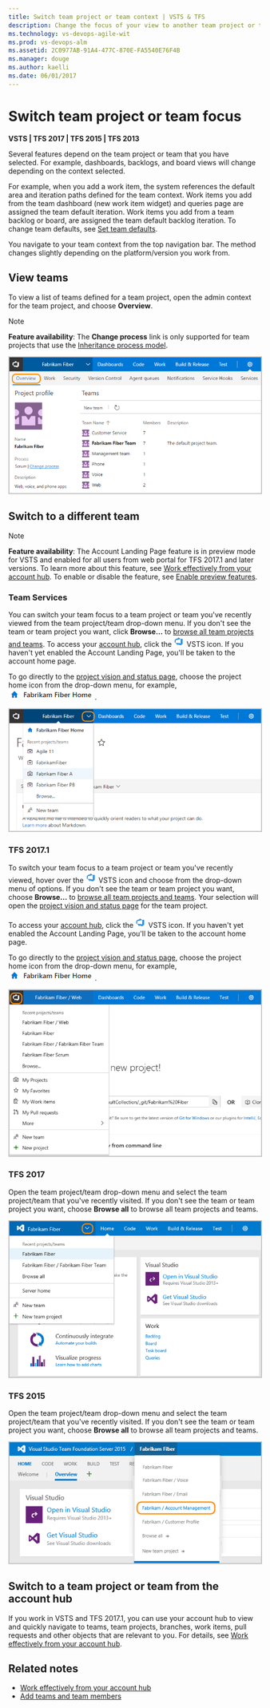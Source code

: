 ```yaml
---
title: Switch team project or team context | VSTS & TFS
description: Change the focus of your view to another team project or team Visual Studio Team Services (VSTS) and Team Foundation Server (TFS)  
ms.technology: vs-devops-agile-wit
ms.prod: vs-devops-alm
ms.assetid: 2C0977AB-91A4-477C-870E-FA5540E76F4B
ms.manager: douge
ms.author: kaelli
ms.date: 06/01/2017
---
```

<a id="switch-team-context">  </a>

# Switch team project or team focus   

<b>VSTS | TFS 2017 | TFS 2015 | TFS 2013</b> 

Several features depend on the team project or team that you have selected. For example, dashboards, backlogs, and board views will change depending on the context selected. 

For example, when you add a work item, the system references the default area and iteration paths defined for the team context. Work items you add from the team dashboard (new work item widget) and queries page are assigned the team default iteration. Work items you add from a team backlog or board, are assigned the team default backlog iteration. To change team defaults, see [Set team defaults](../scale/set-team-defaults.md).  

You navigate to your team context from the top navigation bar. The method changes slightly depending on the platform/version you work from.     

## View teams   

To view a list of teams defined for a team project, open the admin context for the team project, and choose **Overview**.  

>[!NOTE]  
>**Feature availability**: The **Change process** link is only supported for team projects that use the [Inheritance process model](../customize/inheritance-process-model.md).  

<img src="../scale/_img/multiple-teams-view-teams.png" alt="Web portal, admin context, team project, Overview page" style="border: 2px solid #C3C3C3;" /> 

## Switch to a different team 

>[!NOTE]  
>**Feature availability**: The Account Landing Page feature is in preview mode for VSTS and enabled for all users from web portal for TFS 2017.1 and later versions. To learn more about this feature, see [Work effectively from your account hub](/vsts/connect/account-home-pages). To enable or disable the feature, see [Enable preview features](/vsts/collaborate/preview-features).   

 


### Team Services
<a id="switch-context-team-services" />
 
You can switch your team focus to a team project or team you've recently viewed from the team project/team drop-down menu. If you don't see the team or team project you want, click **Browse&hellip;** to [browse all team projects and teams](/vsts/connect/account-home-pages). To access your [account hub](/vsts/connect/account-home-pages), click the ![VSTS icon](../../_shared/_img/switch-team-focus-account-project-page-icon.png) VSTS icon. If you haven't yet enabled the Account Landing Page, you'll be taken to the account home page. 

To go directly to the [project vision and status page](/vsts/collaborate/project-vision-status), choose the project home icon from the drop-down menu, for example, ![project home icon](../../_shared/_img/work-web-portal-home-page-icon.png).

<img src="../../_shared/_img/work-web-portal-ts-switch-team-focus.png" alt="Choose another team from the team project menu" style="border: 2px solid #C3C3C3;" /> 

### TFS 2017.1 
<a id="switch-context-tfs-2017-1" /> 

To switch your team focus to a team project or team you've recently viewed, hover over the ![VSTS icon](_img/switch-team-focus-account-project-page-icon.png) VSTS icon and choose from the drop-down menu of options. If you don't see the team or team project you want, choose **Browse&hellip;** to [browse all team projects and teams](/vsts/connect/account-home-pages). Your selection will open the [project vision and status page](/vsts/collaborate/project-vision-status) for the team project.

To access your [account hub](/vsts/connect/account-home-pages), click the ![VSTS icon](_img/switch-team-focus-account-project-page-icon.png) VSTS icon. If you haven't yet enabled the Account Landing Page, you'll be taken to the account home page.  

To go directly to the [project vision and status page](/vsts/collaborate/project-vision-status), choose the project home icon from the drop-down menu, for example, ![project home icon](../../_shared/_img/work-web-portal-home-page-icon.png).

<img src="../../_shared/_img/work-web-portal-tfs-2017-1-switch-team-focus.png" alt="Choose another team from the team project menu" style="border: 2px solid #C3C3C3;" /> 


### TFS 2017
<a id="tfs-2017-switch-context" /> 

Open the team project/team drop-down menu and select the team project/team that you've recently visited. If you don't see the team or team project you want, choose **Browse all** to browse all team projects and teams. 

<img src="../_shared/_img/switch-context-tfs-2017.png" alt="Choose another team from the team project menu" style="border: 2px solid #C3C3C3;" /> 


### TFS 2015
<a id="tfs-2015-switch-context" />

Open the team project/team drop-down menu and select the team project/team that you've recently visited. If you don't see the team or team project you want, choose **Browse all** to browse all team projects and teams. 

<img src="../_shared/_img/switch-team-project-2.png" alt="Choose another team from the team project menu" style="border: 2px solid #C3C3C3;" /> 


## Switch to a team project or team from the account hub 
If you work in VSTS and TFS 2017.1, you can use your account hub to view and quickly navigate to teams, team projects, branches, work items, pull requests and other objects that are relevant to you. For details, see [Work effectively from your account hub](../../connect/account-home-pages.md).  



## Related notes
- [Work effectively from your account hub](../../connect/account-home-pages.md)
- [Add teams and team members](../scale/multiple-teams.md)